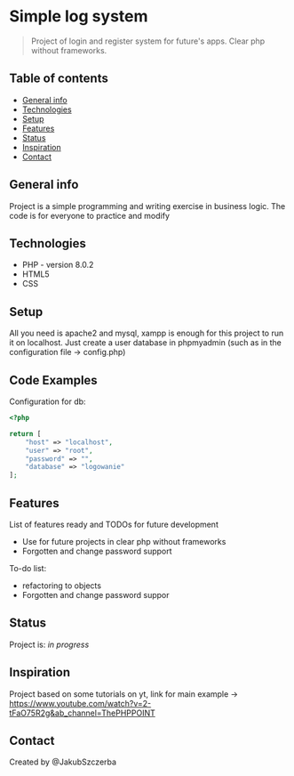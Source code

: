 # Simple log system
> Project of login and register system for future's apps. Clear php without frameworks.

## Table of contents
* [General info](#general-info)
* [Technologies](#technologies)
* [Setup](#setup)
* [Features](#features)
* [Status](#status)
* [Inspiration](#inspiration)
* [Contact](#contact)

## General info
Project is a simple programming and writing exercise in business logic. The code is for everyone to practice and modify 


## Technologies
* PHP - version 8.0.2
* HTML5 
* CSS

## Setup
All you need is apache2 and mysql, xampp is enough for this project to run it on localhost. Just create a user database in phpmyadmin (such as in the configuration file -> config.php)

## Code Examples
Configuration for db:
```php
<?php

return [
    "host" => "localhost",
    "user" => "root",
    "password" => "",
    "database" => "logowanie"         
];
```

## Features
List of features ready and TODOs for future development
* Use for future projects in clear php without frameworks
* Forgotten and change password support


To-do list:
* refactoring to objects
* Forgotten and change password suppor

## Status
Project is: _in progress_

## Inspiration
Project based on some tutorials on yt, link for main example -> https://www.youtube.com/watch?v=2-tFaO75R2g&ab_channel=ThePHPPOINT

## Contact
Created by @JakubSzczerba
